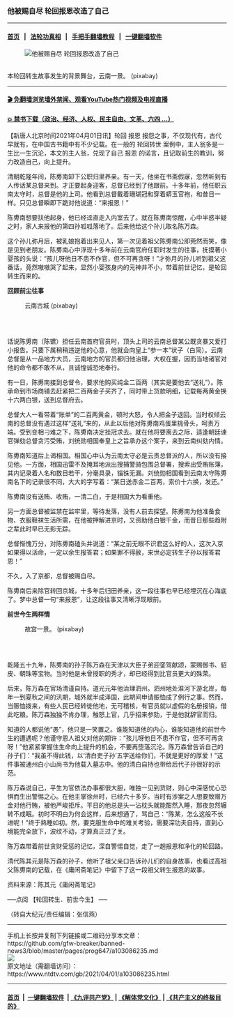 ### 他被赐自尽 轮回报恩改造了自己
------------------------

#### [首页](https://github.com/gfw-breaker/banned-news3/blob/master/README.md) &nbsp;&nbsp;|&nbsp;&nbsp; [法轮功真相](https://github.com/begood0513/basic/blob/master/README.md)  &nbsp;&nbsp;|&nbsp;&nbsp; [手把手翻墙教程](https://github.com/gfw-breaker/guides/wiki)  &nbsp;&nbsp;|&nbsp;&nbsp; [一键翻墙软件](https://github.com/gfw-breaker/nogfw/blob/master/README.md)  



<div><div class="featured_image">
 <figure>
  <img alt="他被赐自尽 轮回报恩改造了自己" src="https://i.ntdtv.com/assets/uploads/2021/04/2021-04-01_135146-800x450.jpg"/>
 </figure><br/>
 <span class="caption">
  本轮回转生故事发生的背景舞台，云南一景。 (pixabay)
 </span>
</div>
</div><hr/>

#### [ 🎬  免翻墙浏览墙外禁闻、观看YouTube热门视频及电视直播](https://github.com/gfw-breaker/HelloWorld)

#### [ 💥  禁书下载（政治、经济、人权、民主自由、文革、六四 ...）](https://github.com/gfw-breaker/books/blob/master/README.md)

<div><div class="post_content" itemprop="articleBody">
 <p>
  【新唐人北京时间2021年04月01日讯】轮回
  <ok href="https://www.ntdtv.com/gb/报恩.htm">
   报恩
  </ok>
  报怨之事，不仅现代有，古代早就有，在中国古书籍中有不少记载。在一般的
  <ok href="https://www.ntdtv.com/gb/轮回转世.htm">
   轮回转世
  </ok>
  案例中，主人翁多是一生比一生沉沦，本文的主人翁，兑现了自己
  <ok href="https://www.ntdtv.com/gb/报恩.htm">
   报恩
  </ok>
  的诺言，且记取前生的教训，努力改造自己，向上提升。
 </p>
 <p>
  清朝乾隆年间，陈旉南卸下公职归里养亲。有一天，他坐在书斋假寐，忽然听到有人传话某总督来到。才正要起身迎客，总督已经到了他跟前。十多年前，他任职云南太守时，总督是他的上司。他看到总督戴着珊瑚冠和穿着蟒玉官袍，和昔日一样。只见总督瞬即下跪对他说道：“来报恩！”
 </p>
 <p>
  陈旉南想要扶他起身，他已经迳直走入内室去了。就在陈旉南惊醒，心中半惑半疑之时，家人来报他的第四孙呱呱落地了。后来他给这个孙儿取名陈万森。
 </p>
 <p>
  这个孙儿弥月后，被乳娘抱着出来见人，第一次见着祖父陈旉南公即莞然而笑，像是见到老朋友。陈旉南心中浮现十多年前在云南官府任职时发生的往事，抚摸著小婴孩的头说：“孩儿呀他日不患不作官，但不可再贪呀！”才弥月的孙儿听到祖父这番话，竟然嗷嗷哭了起来，显然小婴孩身内的元神并不小，带着前世记忆，是轮回转生而来的。
 </p>
 <p>
  <strong>
   回顾前尘往事
  </strong>
 </p>
 <figure class="wp-caption alignnone" id="attachment_103086242" style="width: 600px">
  <img alt="" class="size-medium wp-image-103086242" src="https://i.ntdtv.com/assets/uploads/2021/04/2021-04-01_135121-600x386.jpg">
   <br/><figcaption class="wp-caption-text">
    云南古城 (pixabay)
    <br/>
   </figcaption><br/>
  </img>
 </figure><br/>
 <p>
  话说陈旉南（陈镳）担任云南首府官员时，顶头上司的云南总督某公既贪暴又爱打小报告。只要下属稍稍违逆他的心意，他就会向皇上“参一本”状子（白简）。云南总督是从一品地方大员，云南地方的官员都归他治理，大权在握，因而当地诸官对他的命令都不敢不从，且诚惶诚恐地奉行。
 </p>
 <p>
  有一日，陈旉南接到总督令，要求他购买纯金二百两（其实是要他去“送礼”）。陈承命到市场商铺去赶紧把二百两金子买齐了，同时带上货款明细，记载每两黄金换十六两白银，送到总督府去。
 </p>
 <p>
  总督大人一看带着“账单”的二百两黄金，顿时大怒，令人把金子退回。当时权倾云南的总督没有遇过这样“送礼”来的，从此以后他对陈旉南鸡蛋里挑骨头，呵责万端。受到变相刁难之下，陈旉南决定挂冠求去。就在他将要离去之际，适逢朝廷谏官弹劾总督贪污受贿，刘统勋相国奉皇上之旨承办这个案子，来到云南纠劾内情。
 </p>
 <p>
  陈旉南知道后上谒相国。相国心中认为云南太守必是云贵总督派的人，所以没有接见他。一方面，相国迅雷不及掩耳地派出搜捕警骑包围总督署，搜索出受贿账簿，其内记录着人名和数目若干，分毫具录，锱铢无漏。刘统勋相国看到云南太守陈旉南名下的记录很不同，大大的字写着：“某日送赤金二百两，索价十六换，发还。”
 </p>
 <p>
  陈旉南没有送贿、收贿，一清二白，于是相国大为看重他。
 </p>
 <p>
  另一方面总督被监禁在监牢里，等待发落，没有人前去探望。陈旉南为他准备食物、衣服鞋袜生活所需，在他被押解进京时，又资助他白银千金，而昔日那些趋附之辈此时早已无影无踪。
 </p>
 <p>
  总督惭愧万分，对陈旉南磕头并说道：“某之前无眼不识君这么好的人，这次入京如果得以活命，一定以余生报答君；如果罪不得赦，来世必定转生子孙以报答君恩！”
 </p>
 <p>
  不久，入了京都，总督被赐自尽。
 </p>
 <p>
  陈旉南后来除官转回京城，十多年后归田养亲，这一段往事也早已经埋沉在心海底了。梦中总督一句“来报恩”，让这段往事又清晰浮现眼前。
 </p>
 <p>
  <strong>
   前世今生两样情
  </strong>
 </p>
 <figure class="wp-caption alignnone" id="attachment_103086240" style="width: 600px">
  <img alt="" class="size-medium wp-image-103086240" src="https://i.ntdtv.com/assets/uploads/2021/04/2021-04-01_135107-600x451.jpg">
   <br/><figcaption class="wp-caption-text">
    故宫一景。 (pixabay)
    <br/>
   </figcaption><br/>
  </img>
 </figure><br/>
 <p>
  乾隆五十九年，陈旉南的孙子陈万森在天津以大臣子弟迎銮驾献颂，蒙赐御书、貂皮、朝珠等宝物。当时他是未曾授职的秀才，却已经得到比官员更大的殊荣。
 </p>
 <p>
  后来，陈万森在官场清谨自持。道光元年他治理泗州。泗州地处淮河下游北岸，每年一到夏秋之间的汛期，城外就半成泽国，此期间申请赈恤成了例行之事。然而，当赈恤拨来，有些人民已经转徙他地，无可稽核，有官员就以虚假的名册报销，借此吃粮。陈万森独独不肯办理，触怒上官，几乎招来参劾，于是他就辞官而归。
 </p>
 <p>
  知道的人都说他“愚”，他只是一笑置之。谁能知道他的内心，谁能知道他的前世今生的遭遇呢？他谨守恩人祖父对他的期许：“孩儿呀他日不患不作官，但不可再贪呀！”他紧紧掌握住生命向上提升的机会，不要再堕落沉沦。陈万森曾告诉自己的孙子们：“我虽不得此钱，以‘清白吏子孙’五字送给你们，不就是更好的厚爱！”这件事被通州白小山尚书为他载入墓志中。他的清白自持也带给后代子孙很好的示范。
 </p>
 <p>
  陈万森说自己，平生为官依法办事都很大胆，唯独一见到货财，则心中深感忧心恐惧而生出警惕之心。在他主掌徐州时，已经六十多岁。当时有涉案之人想要致赠万金对他行贿，被他严峻拒斥。平日的他总是头一沾枕头就能酣然入睡，那夜忽然辗转不成眠。初时不明白为何会这样，后来想通了，骂自己：“陈某，怎么这般不长进呢！”终于熟睡如初。然，要克服生命中的难关考验，需要深功夫自持，直到心境能完全放下，波纹不动，才算真正过了关。
 </p>
 <p>
  陈万森带着前世贪财受惩的记忆，深自警惕自觉，走了一趟报恩和净化的轮回路。
 </p>
 <p>
  清代陈其元是陈万森的孙子，他听了祖父亲口告诉孙儿们的自身故事，也看过高祖父陈旉南的记载，在《庸闲斋笔记》中留下了这一段祖父转生报恩的故事。
 </p>
 <p>
  资料来源：陈其元《庸闲斋笔记》
 </p>
 <p>
  ──点阅
  <ok href="https://www.ntdtv.com/gb/【轮回转生．前世今生】.htm">
   【轮回转生．前世今生】
  </ok>
  ──
 </p>
 <p>
  （转自大纪元/责任编辑：张信燕）
 </p>
 <div class="single_ad">
 </div>
</div>
</div>
<hr/>
手机上长按并复制下列链接或二维码分享本文章：<br/>
https://github.com/gfw-breaker/banned-news3/blob/master/pages/prog647/a103086235.md <br/>
<a href='https://github.com/gfw-breaker/banned-news3/blob/master/pages/prog647/a103086235.md'><img src='https://github.com/gfw-breaker/banned-news3/blob/master/pages/prog647/a103086235.md.png'/></a> <br/>
原文地址（需翻墙访问）：https://www.ntdtv.com/gb/2021/04/01/a103086235.html


------------------------
#### [首页](https://github.com/gfw-breaker/banned-news3/blob/master/README.md) &nbsp;|&nbsp; [一键翻墙软件](https://github.com/gfw-breaker/nogfw/blob/master/README.md) &nbsp;| [《九评共产党》](https://github.com/gfw-breaker/9ping.md/blob/master/README.md#九评之一评共产党是什么) | [《解体党文化》](https://github.com/gfw-breaker/jtdwh.md/blob/master/README.md) | [《共产主义的终极目的》](https://github.com/gfw-breaker/gczydzjmd.md/blob/master/README.md)


<img src='http://gfw-breaker.win/banned-news3/pages/prog647/a103086235.md' width='0px' height='0px'/>
